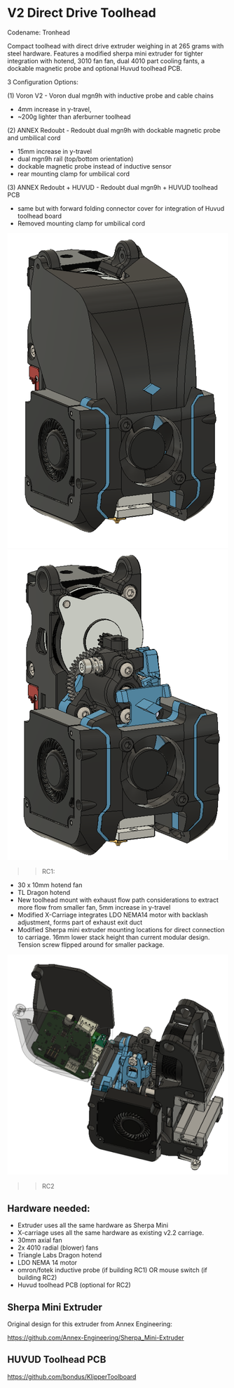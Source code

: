 # V2 Direct Drive Toolhead
Codename: Tronhead

Compact toolhead with direct drive extruder weighing in at 265 grams with steel hardware. Features a modified sherpa mini extruder for tighter integration with hotend, 3010 fan  fan, dual 4010 part cooling fants, a dockable magnetic probe and optional Huvud toolhead PCB. 

3 Configuration Options:

(1) Voron V2 - 
Voron dual mgn9h with inductive probe and cable chains
- 4mm increase in y-travel, 
- ~200g lighter than aferburner toolhead

(2) ANNEX Redoubt - 
Redoubt dual mgn9h with dockable magnetic probe and umbilical cord
- 15mm increase in y-travel
- dual mgn9h rail (top/bottom orientation) 
- dockable magnetic probe instead of inductive sensor
- rear mounting clamp for umbilical cord

(3) ANNEX Redoubt + HUVUD - 
Redoubt dual mgn9h + HUVUD toolhead PCB
- same but with forward folding connector cover for integration of Huvud toolhead board
- Removed mounting clamp for umbilical cord


![picture](Images/tronhead_complete_3.PNG)
![picture](Images/uncovered.PNG)


>>RC1:
- 30 x 10mm hotend fan
- TL Dragon hotend
- New toolhead mount with exhaust flow path considerations to extract more flow from smaller fan, 5mm increase in y-travel
- Modified X-Carriage integrates LDO NEMA14 motor with backlash adjustment, forms part of exhaust exit duct
- Modified Sherpa mini extruder mounting locations for direct connection to carriage. 16mm lower stack height than current modular design. Tension screw flipped around for smaller package.

![picture](Images/RC2_huvud_integration.png)
>>RC2


## Hardware needed:
- Extruder uses all the same hardware as Sherpa Mini
- X-carriage uses all the same hardware as existing v2.2 carriage.
- 30mm axial fan
- 2x 4010 radial (blower) fans
- Triangle Labs Dragon hotend
- LDO NEMA 14 motor
- omron/fotek inductive probe (if building RC1) OR mouse switch (if building RC2)
- Huvud toolhead PCB (optional for RC2)

## Sherpa Mini Extruder
Original design for this extruder from Annex Engineering:

https://github.com/Annex-Engineering/Sherpa_Mini-Extruder

## HUVUD Toolhead PCB
https://github.com/bondus/KlipperToolboard

